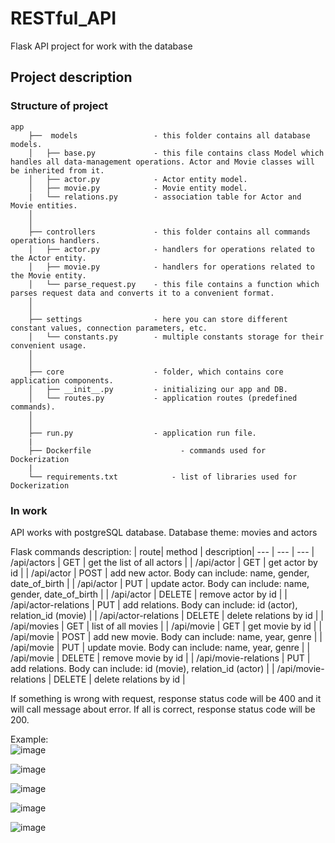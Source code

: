 # RESTful_API
Flask API project for work with the database
  
## Project description  
### Structure of project 

```` 
app
    ├──  models                 - this folder contains all database models.
    │   ├── base.py             - this file contains class Model which handles all data-management operations. Actor and Movie classes will be inherited from it.
    │   ├── actor.py            - Actor entity model.
    │   ├── movie.py            - Movie entity model.
    |   └── relations.py        - association table for Actor and Movie entities. 
    │
    │
    ├── controllers             - this folder contains all commands operations handlers.
    │   ├── actor.py            - handlers for operations related to the Actor entity.
    │   ├── movie.py            - handlers for operations related to the Movie entity.
    │   └── parse_request.py    - this file contains a function which parses request data and converts it to a convenient format.
    │   
    │   
    ├── settings                - here you can store different constant values, connection parameters, etc.
    │   └── constants.py        - multiple constants storage for their convenient usage.
    │ 
    │ 
    ├── core                    - folder, which contains core application components.
    │   ├── __init__.py         - initializing our app and DB.
    │   └── routes.py           - application routes (predefined commands).
    │ 
    │ 
    ├── run.py                  - application run file.
    |
    ├── Dockerfile				      - commands used for Dockerization
    |
    └── requirements.txt		    - list of libraries used for Dockerization

````   
### In work  
API works with postgreSQL database. Database theme: movies and actors
  
Flask commands description:
  | route| method    | description| 
--- | --- | ---
  |  /api/actors           | GET       | get the list of all actors                                         | 
  |  /api/actor            | GET       | get actor by id                                                    | 
  |  /api/actor            | POST      | add new actor. Body can include: name, gender, date_of_birth       |
  |  /api/actor            | PUT       | update actor. Body can include: name, gender, date_of_birth        |
  |  /api/actor            | DELETE    | remove actor by id                                                 |
  |  /api/actor-relations  | PUT       | add relations. Body can include: id (actor), relation_id (movie)   |
  |  /api/actor-relations  | DELETE    | delete relations by id                                             |
  |  /api/movies           | GET       | list of all movies                                                 |
  |  /api/movie            | GET       | get movie by id                                                    |
  |  /api/movie            | POST      | add new movie. Body can include: name, year, genre                 |
  |  /api/movie            | PUT       | update movie. Body can include: name, year, genre                  |
  |  /api/movie            | DELETE    | remove movie by id                                                 |
  |  /api/movie-relations  | PUT       | add relations. Body can include: id (movie), relation_id (actor)   |
  |  /api/movie-relations  | DELETE    | delete relations by id                                             |
   
If something is wrong with request, response status code will be 400 and it will call message about error. If all is correct, response status code will be 200.

Example:  
![image](https://user-images.githubusercontent.com/77074682/122412729-7c246e00-cf8e-11eb-9fcb-7627016c5fdf.png '/api/actors GET')
  
![image](https://user-images.githubusercontent.com/77074682/122412939-ac6c0c80-cf8e-11eb-8017-80a27a805ab7.png '/api/actor POST')
  
![image](https://user-images.githubusercontent.com/77074682/122413309-f05f1180-cf8e-11eb-9cfa-631e12d02f4a.png '/api/actor PUT')
  
![image](https://user-images.githubusercontent.com/77074682/122413432-08cf2c00-cf8f-11eb-8862-683c96161b16.png '/api/actor DELETE')
  
![image](https://user-images.githubusercontent.com/77074682/122413498-15ec1b00-cf8f-11eb-939b-2c3fc95d16e1.png '/api/actors GET')
